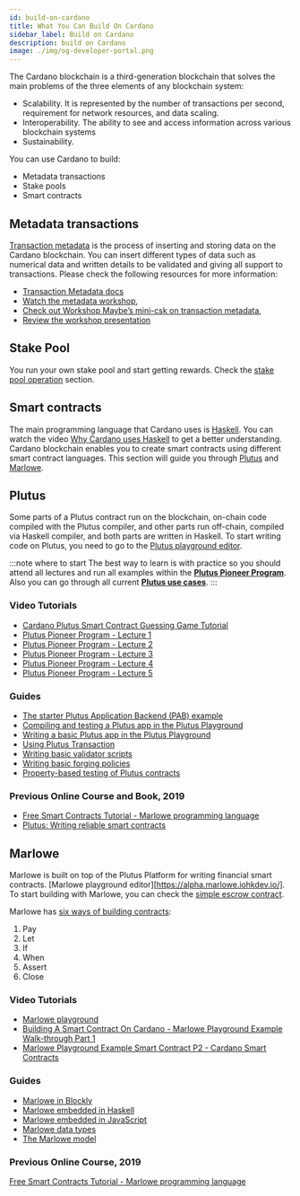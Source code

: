 ```yaml
---
id: build-on-cardano
title: What You Can Build On Cardano
sidebar_label: Build on Cardano
description: build on Cardano
image: ./img/og-developer-portal.png
---
```


The Cardano blockchain is a third-generation blockchain that solves the main problems of the three elements of any blockchain system:

* Scalability. It is represented by the number of transactions per second, requirement for network resources, and data scaling.
* Interoperability.  The ability to see and access information across various blockchain systems
* Sustainability.

You can use Cardano to build:
* Metadata transactions
* Stake pools
* Smart contracts

## Metadata transactions

[Transaction metadata](../transaction-metadata/overview) is the process of inserting and storing data on the Cardano blockchain. You can insert different types of data such as numerical data and written details to be validated and giving all support to transactions. Please check the following resources for more information:

* [Transaction Metadata docs](https://docs.cardano.org/projects/cardano-node/en/latest/reference/tx-metadata.html)
* [Watch the metadata workshop](https://www.crowdcast.io/e/metadata),
* [Check out Workshop Maybe’s mini-csk on transaction metadata](https://youtu.be/Qmx7Pv_bsxw),
* [Review the workshop presentation](https://docs.google.com/presentation/d/1ursHchJiBP5ZVuXcW2uVJMmzXjlJk_di65CKmAplEy4/edit)

## Stake Pool

You run your own stake pool and start getting rewards. Check the [stake pool operation](../stake-pool-operation/overview) section.

## Smart contracts

The main programming language that Cardano uses is [Haskell](https://forum.cardano.org/t/why-cardano-chose-haskell-and-why-you-should-care/43085). You can watch the video [Why Cardano uses Haskell](https://www.youtube.com/watch?v=0_0GdDkPRxM) to get a better understanding. Cardano blockchain enables you to create smart contracts using different smart contract languages. This section will guide you through [Plutus](https://github.com/input-output-hk/plutus) and [Marlowe](https://github.com/input-output-hk/marlowe).

## Plutus

Some parts of a Plutus contract run on the blockchain, on-chain code compiled with the Plutus compiler, and other parts run off-chain, compiled via Haskell compiler, and both parts are written in Haskell. To start writing code on Plutus, you need to go to the [Plutus playground editor](https://playground.plutus.iohkdev.io/tutorial/index.html).

:::note where to start
The best way to learn is with practice so you should attend all lectures and run all examples within the [**Plutus Pioneer Program**](https://github.com/input-output-hk/plutus-pioneer-program). Also you can go through all current [**Plutus use cases**](https://github.com/input-output-hk/plutus-use-cases).
:::

### Video Tutorials

* [Cardano Plutus Smart Contract Guessing Game Tutorial](https://www.youtube.com/watch?v=wNXKiQanLTc)
* [Plutus Pioneer Program - Lecture 1](https://youtu.be/IEn6jUo-0vU)
* [Plutus Pioneer Program - Lecture 2](https://youtu.be/E5KRk5y9KjQ)
* [Plutus Pioneer Program - Lecture 3](https://youtu.be/Lk1eIVm_ZTQ)
* [Plutus Pioneer Program - Lecture 4](https://youtu.be/6Reuh0xZDjY)
* [Plutus Pioneer Program - Lecture 5](https://youtu.be/6VbhY162GQA)

### Guides

* [The starter Plutus Application Backend (PAB) example](https://github.com/input-output-hk/plutus-starter)
* [Compiling and testing a Plutus app in the Plutus Playground](https://docs.cardano.org/projects/plutus/en/latest/plutus/tutorials/plutus-playground.html)
* [Writing a basic Plutus app in the Plutus Playground](https://docs.cardano.org/projects/plutus/en/latest/plutus/tutorials/basic-apps.html)
* [Using Plutus Transaction](https://docs.cardano.org/projects/plutus/en/latest/plutus/tutorials/plutus-tx.html)
* [Writing basic validator scripts](https://docs.cardano.org/projects/plutus/en/latest/plutus/tutorials/basic-validators.html)
* [Writing basic forging policies](https://docs.cardano.org/projects/plutus/en/latest/plutus/tutorials/basic-forging-policies.html)
* [Property-based testing of Plutus contracts](https://docs.cardano.org/projects/plutus/en/latest/plutus/tutorials/contract-testing.html)

### Previous Online Course and Book, 2019

* [Free Smart Contracts Tutorial - Marlowe programming language](https://www.udemy.com/course/plutus-reliable-smart-contracts/)
* [Plutus: Writing reliable smart contracts](https://leanpub.com/plutus-smart-contracts)

## Marlowe

Marlowe is built on top of the Plutus Platform for writing financial smart contracts. [Marlowe playground editor][https://alpha.marlowe.iohkdev.io/]. To start building with Marlowe, you can check the [simple escrow contract](https://docs.cardano.org/projects/plutus/en/latest/marlowe/tutorials/escrow-ex.html).

Marlowe has [six ways of building contracts](https://docs.cardano.org/projects/plutus/en/latest/marlowe/tutorials/marlowe-step-by-step.html):
1. Pay
2. Let
3. If
4. When
5. Assert
6. Close

### Video Tutorials

* [Marlowe playground](https://www.youtube.com/watch?v=1ps7Qxbw0Eg)
* [Building A Smart Contract On Cardano - Marlowe Playground Example Walk-through Part 1](https://www.youtube.com/watch?v=UQK-o3BPy28&t=669s)
* [Marlowe Playground Example Smart Contract P2 - Cardano Smart Contracts](https://www.youtube.com/watch?v=MLpJ4D8_n6I)

### Guides

  * [Marlowe in Blockly](https://docs.cardano.org/projects/plutus/en/latest/marlowe/tutorials/playground-blockly.html)
  * [Marlowe embedded in Haskell](https://docs.cardano.org/projects/plutus/en/latest/marlowe/tutorials/embedded-marlowe.html)
  * [Marlowe embedded in JavaScript](https://docs.cardano.org/projects/plutus/en/latest/marlowe/tutorials/javascript-embedding.html)
  * [Marlowe data types](https://docs.cardano.org/projects/plutus/en/latest/marlowe/tutorials/marlowe-data.html)
  * [The Marlowe model](https://docs.cardano.org/projects/plutus/en/latest/marlowe/tutorials/marlowe-model.html)

### Previous Online Course, 2019

[Free Smart Contracts Tutorial - Marlowe programming language](https://www.udemy.com/course/marlowe-programming-language/)
